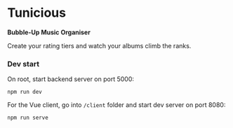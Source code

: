 # Tunicious

**Bubble-Up Music Organiser**

Create your rating tiers and watch your albums climb the ranks.

### Dev start

On root, start backend server on port 5000:

`npm run dev`

For the Vue client, go into `/client` folder and start dev server on port 8080:

`npm run serve`

